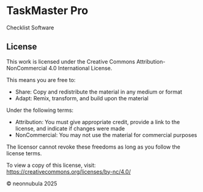 # TaskMaster Pro

Checklist Software

## License

This work is licensed under the Creative Commons Attribution-NonCommercial 4.0 International License.

This means you are free to:
- Share: Copy and redistribute the material in any medium or format
- Adapt: Remix, transform, and build upon the material

Under the following terms:
- Attribution: You must give appropriate credit, provide a link to the license, and indicate if changes were made
- NonCommercial: You may not use the material for commercial purposes

The licensor cannot revoke these freedoms as long as you follow the license terms.

To view a copy of this license, visit: https://creativecommons.org/licenses/by-nc/4.0/

© neonnubula 2025
